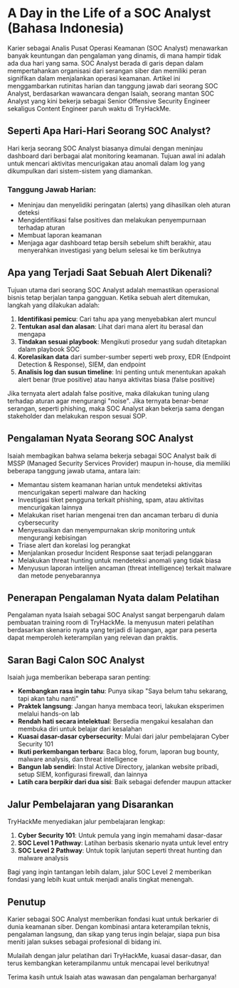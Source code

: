 # A Day in the Life of a SOC Analyst (Bahasa Indonesia)

Karier sebagai Analis Pusat Operasi Keamanan (SOC Analyst) menawarkan banyak keuntungan dan pengalaman yang dinamis, di mana hampir tidak ada dua hari yang sama. SOC Analyst berada di garis depan dalam mempertahankan organisasi dari serangan siber dan memiliki peran signifikan dalam menjalankan operasi keamanan. Artikel ini menggambarkan rutinitas harian dan tanggung jawab dari seorang SOC Analyst, berdasarkan wawancara dengan Isaiah, seorang mantan SOC Analyst yang kini bekerja sebagai Senior Offensive Security Engineer sekaligus Content Engineer paruh waktu di TryHackMe.


## Seperti Apa Hari-Hari Seorang SOC Analyst?

Hari kerja seorang SOC Analyst biasanya dimulai dengan meninjau dashboard dari berbagai alat monitoring keamanan. Tujuan awal ini adalah untuk mencari aktivitas mencurigakan atau anomali dalam log yang dikumpulkan dari sistem-sistem yang diamankan.

### Tanggung Jawab Harian:

* Meninjau dan menyelidiki peringatan (alerts) yang dihasilkan oleh aturan deteksi
* Mengidentifikasi false positives dan melakukan penyempurnaan terhadap aturan
* Membuat laporan keamanan
* Menjaga agar dashboard tetap bersih sebelum shift berakhir, atau menyerahkan investigasi yang belum selesai ke tim berikutnya

## Apa yang Terjadi Saat Sebuah Alert Dikenali?

Tujuan utama dari seorang SOC Analyst adalah memastikan operasional bisnis tetap berjalan tanpa gangguan. Ketika sebuah alert ditemukan, langkah yang dilakukan adalah:

1. **Identifikasi pemicu**: Cari tahu apa yang menyebabkan alert muncul
2. **Tentukan asal dan alasan**: Lihat dari mana alert itu berasal dan mengapa
3. **Tindakan sesuai playbook**: Mengikuti prosedur yang sudah ditetapkan dalam playbook SOC
4. **Korelasikan data** dari sumber-sumber seperti web proxy, EDR (Endpoint Detection & Response), SIEM, dan endpoint
5. **Analisis log dan susun timeline**: Ini penting untuk menentukan apakah alert benar (true positive) atau hanya aktivitas biasa (false positive)

Jika ternyata alert adalah false positive, maka dilakukan tuning ulang terhadap aturan agar mengurangi "noise". Jika ternyata benar-benar serangan, seperti phishing, maka SOC Analyst akan bekerja sama dengan stakeholder dan melakukan respon sesuai SOP.

## Pengalaman Nyata Seorang SOC Analyst

Isaiah membagikan bahwa selama bekerja sebagai SOC Analyst baik di MSSP (Managed Security Services Provider) maupun in-house, dia memiliki beberapa tanggung jawab utama, antara lain:

* Memantau sistem keamanan harian untuk mendeteksi aktivitas mencurigakan seperti malware dan hacking
* Investigasi tiket pengguna terkait phishing, spam, atau aktivitas mencurigakan lainnya
* Melakukan riset harian mengenai tren dan ancaman terbaru di dunia cybersecurity
* Menyesuaikan dan menyempurnakan skrip monitoring untuk mengurangi kebisingan
* Triase alert dan korelasi log perangkat
* Menjalankan prosedur Incident Response saat terjadi pelanggaran
* Melakukan threat hunting untuk mendeteksi anomali yang tidak biasa
* Menyusun laporan intelijen ancaman (threat intelligence) terkait malware dan metode penyebarannya

## Penerapan Pengalaman Nyata dalam Pelatihan

Pengalaman nyata Isaiah sebagai SOC Analyst sangat berpengaruh dalam pembuatan training room di TryHackMe. Ia menyusun materi pelatihan berdasarkan skenario nyata yang terjadi di lapangan, agar para peserta dapat memperoleh keterampilan yang relevan dan praktis.

## Saran Bagi Calon SOC Analyst

Isaiah juga memberikan beberapa saran penting:

* **Kembangkan rasa ingin tahu**: Punya sikap "Saya belum tahu sekarang, tapi akan tahu nanti"
* **Praktek langsung**: Jangan hanya membaca teori, lakukan eksperimen melalui hands-on lab
* **Rendah hati secara intelektual**: Bersedia mengakui kesalahan dan membuka diri untuk belajar dari kesalahan
* **Kuasai dasar-dasar cybersecurity**: Mulai dari jalur pembelajaran Cyber Security 101
* **Ikuti perkembangan terbaru**: Baca blog, forum, laporan bug bounty, malware analysis, dan threat intelligence
* **Bangun lab sendiri**: Instal Active Directory, jalankan website pribadi, setup SIEM, konfigurasi firewall, dan lainnya
* **Latih cara berpikir dari dua sisi**: Baik sebagai defender maupun attacker

## Jalur Pembelajaran yang Disarankan

TryHackMe menyediakan jalur pembelajaran lengkap:

1. **Cyber Security 101**: Untuk pemula yang ingin memahami dasar-dasar
2. **SOC Level 1 Pathway**: Latihan berbasis skenario nyata untuk level entry
3. **SOC Level 2 Pathway**: Untuk topik lanjutan seperti threat hunting dan malware analysis

Bagi yang ingin tantangan lebih dalam, jalur SOC Level 2 memberikan fondasi yang lebih kuat untuk menjadi analis tingkat menengah.

## Penutup

Karier sebagai SOC Analyst memberikan fondasi kuat untuk berkarier di dunia keamanan siber. Dengan kombinasi antara keterampilan teknis, pengalaman langsung, dan sikap yang terus ingin belajar, siapa pun bisa meniti jalan sukses sebagai profesional di bidang ini.

Mulailah dengan jalur pelatihan dari TryHackMe, kuasai dasar-dasar, dan terus kembangkan keterampilanmu untuk mencapai level berikutnya!

Terima kasih untuk Isaiah atas wawasan dan pengalaman berharganya!
